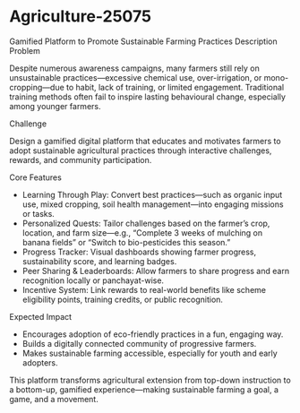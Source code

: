 # Agriculture-25075
Gamified Platform to Promote Sustainable Farming Practices
Description	
Problem

Despite numerous awareness campaigns, many farmers still rely on unsustainable practices—excessive chemical use, over-irrigation, or mono-cropping—due to habit, lack of training, or limited engagement. Traditional training methods often fail to inspire lasting behavioural change, especially among younger farmers.

Challenge

Design a gamified digital platform that educates and motivates farmers to adopt sustainable agricultural practices through interactive challenges, rewards, and community participation.

Core Features

- Learning Through Play: Convert best practices—such as organic input use, mixed cropping, soil health management—into engaging missions or tasks.
- Personalized Quests: Tailor challenges based on the farmer’s crop, location, and farm size—e.g., “Complete 3 weeks of mulching on banana fields” or “Switch to bio-pesticides this season.”
- Progress Tracker: Visual dashboards showing farmer progress, sustainability score, and learning badges.
- Peer Sharing & Leaderboards: Allow farmers to share progress and earn recognition locally or panchayat-wise.
- Incentive System: Link rewards to real-world benefits like scheme eligibility points, training credits, or public recognition.

Expected Impact

- Encourages adoption of eco-friendly practices in a fun, engaging way.
- Builds a digitally connected community of progressive farmers.
- Makes sustainable farming accessible, especially for youth and early adopters.

This platform transforms agricultural extension from top-down instruction to a bottom-up, gamified experience—making sustainable farming a goal, a game, and a movement.
